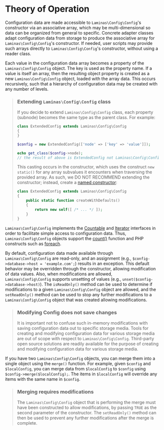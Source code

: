 # Theory of Operation

Configuration data are made accessible to `Laminas\Config\Config`'s constructor via
an associative array, which may be multi-dimensional so data can be organized
from general to specific. Concrete adapter classes adapt configuration data from
storage to produce the associative array for `Laminas\Config\Config`'s constructor.
If needed, user scripts may provide such arrays directly to
`Laminas\Config\Config`'s constructor, without using a reader class.

Each value in the configuration data array becomes a property of the
`Laminas\Config\Config` object.  The key is used as the property name. If a value
is itself an array, then the resulting object property is created as a new
`Laminas\Config\Config` object, loaded with the array data. This occurs
recursively, such that a hierarchy of configuration data may be created with any
number of levels.

<!-- markdownlint-disable-next-line header-increment -->
> ### Extending `Laminas\Config\Config` class
>
> If you decide to extend `Laminas\Config\Config` class, each property (subnode)
> becomes the same type as the parent class. For example:
>
> ```php
> class ExtendedConfig extends Laminas\Config\Config
> {
> }
>
> $config = new ExtendedConfig(['node' => ['key' => 'value']]);
>
> echo get_class($config->node);
> // the result of above is ExtendedConfig not Laminas\Config\Config!
> ```
>
> This casting occurs in the constructor, which uses the construct `new
> static()` for any array subvalues it encounters when traversing the provided
> array. As such, we DO NOT RECOMMEND extending the constructor; instead, create
> a [named constructor](http://verraes.net/2014/06/named-constructors-in-php/):
>
> ```php
> class ExtendedConfig extends Laminas\Config\Config
> {
>     public static function createWithDefaults()
>     {
>         return new self([ /* ... */ ]);
>     }
> }
> ```

`Laminas\Config\Config` implements the [Countable](http://php.net/manual/en/class.countable.php)
and [Iterator](http://php.net/manual/en/class.iterator.php) interfaces in order
to facilitate simple access to configuration data. Thus, `Laminas\Config\Config`
objects support the [count()](http://php.net/count) function and PHP constructs
such as [foreach](http://php.net/foreach).

By default, configuration data made available through `Laminas\Config\Config` are
read-only, and an assignment (e.g., `$config->database->host = 'example.com';`)
results in an exception. This default behavior may be overridden through the
constructor, allowing modification of data values.  Also, when modifications are
allowed, `Laminas\Config\Config` supports unsetting of values (e.g.,
`unset($config->database->host)`). The `isReadOnly()` method can be used to
determine if modifications to a given `Laminas\Config\Config` object are allowed,
and the `setReadOnly()` method can be used to stop any further modifications to
a `Laminas\Config\Config` object that was created allowing modifications.

> ### Modifying Config does not save changes
>
> It is important not to confuse such in-memory modifications with saving
> configuration data out to specific storage media. Tools for creating and
> modifying configuration data for various storage media are out of scope with
> respect to `Laminas\Config\Config`. Third-party open source solutions are readily
> available for the purpose of creating and modifying configuration data for
> various storage media.

If you have two `Laminas\Config\Config` objects, you can merge them into a single
object using the `merge()` function. For example, given `$config` and
`$localConfig`, you can merge data from `$localConfig` to `$config` using
`$config->merge($localConfig);`. The items in `$localConfig` will override any
items with the same name in `$config`.

> ### Merging requires modifications
>
> The `Laminas\Config\Config` object that is performing the merge must have been
> constructed to allow modifications, by passing `TRUE` as the second parameter
> of the constructor. The `setReadOnly()` method can then be used to prevent any
> further modifications after the merge is complete.
